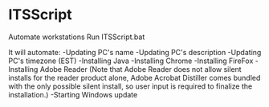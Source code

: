# ITSScript
Automate workstations
Run ITSScript.bat

It will automate:
-Updating PC's name
-Updating PC's description
-Updating PC's timezone (EST)
-Installing Java
-Installing Chrome
-Installing FireFox
-Installing Adobe Reader
(Note that Adobe Reader does not allow silent installs for the reader product alone,
Adobe Acrobat Distiller comes bundled with the only possible silent install,
so user input is required to finalize the installation.)
-Starting Windows update
